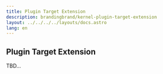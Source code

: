 ```yaml
---
title: Plugin Target Extension
description: brandingbrand/kernel-plugin-target-extension
layout: ../../../../layouts/docs.astro
lang: en
---
```


## Plugin Target Extension

TBD...
